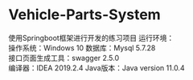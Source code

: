 # Vehicle-Parts-System
使用Springboot框架进行开发的练习项目
运行环境：  
操作系统：Windows 10
数据库：Mysql 5.7.28  
接口页面生成工具：swagger 2.5.0  
编译器：IDEA 2019.2.4
Java版本：Java version 11.0.4

 
